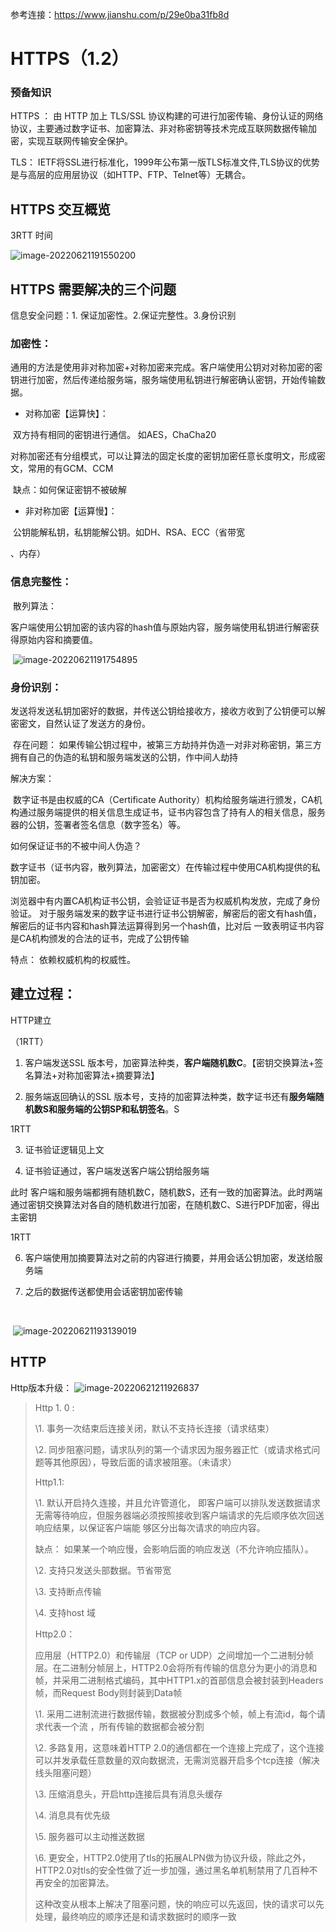 参考连接：https://www.jianshu.com/p/29e0ba31fb8d



# HTTPS（1.2）



### 预备知识

HTTPS ： 由 HTTP 加上 TLS/SSL 协议构建的可进行加密传输、身份认证的网络协议，主要通过数字证书、加密算法、非对称密钥等技术完成互联网数据传输加密，实现互联网传输安全保护。

TLS： IETF将SSL进行标准化，1999年公布第一版TLS标准文件,TLS协议的优势是与高层的应用层协议（如HTTP、FTP、Telnet等）无耦合。




## HTTPS 交互概览

3RTT 时间

![image-20220621191550200](https://typroa-pic-sh-1258186845.cos.ap-shanghai.myqcloud.com/202206211915241.png)



## HTTPS 需要解决的三个问题

信息安全问题：1. 保证加密性。2.保证完整性。3.身份识别

### 加密性：

​    通用的方法是使用非对称加密+对称加密来完成。客户端使用公钥对对称加密的密钥进行加密，然后传递给服务端，服务端使用私钥进行解密确认密钥，开始传输数据。

- 对称加密【运算快】：

​      双方持有相同的密钥进行通信。 如AES，ChaCha20

​	对称加密还有分组模式，可以让算法的固定长度的密钥加密任意长度明文，形成密文，常用的有GCM、CCM

​      缺点：如何保证密钥不被破解

- 非对称加密【运算慢】：

​      公钥能解私钥，私钥能解公钥。如DH、RSA、ECC（省带宽

 、内存）

  

### 信息完整性：

​    散列算法：

​      客户端使用公钥加密的该内容的hash值与原始内容，服务端使用私钥进行解密获得原始内容和摘要值。

​    ![image-20220621191754895](https://typroa-pic-sh-1258186845.cos.ap-shanghai.myqcloud.com/202206211917942.png)

  

###  身份识别：

​    发送将发送私钥加密好的数据，并传送公钥给接收方，接收方收到了公钥便可以解密密文，自然认证了发送方的身份。

​    存在问题： 如果传输公钥过程中，被第三方劫持并伪造一对非对称密钥，第三方拥有自己的伪造的私钥和服务端发送的公钥，作中间人劫持

   解决方案：

​    数字证书是由权威的CA（Certificate Authority）机构给服务端进行颁发，CA机构通过服务端提供的相关信息生成证书，证书内容包含了持有人的相关信息，服务器的公钥，签署者签名信息（数字签名）等。

   如何保证证书的不被中间人伪造？

  数字证书（证书内容，散列算法，加密密文）在传输过程中使用CA机构提供的私钥加密。

  浏览器中有内置CA机构证书公钥，会验证证书是否为权威机构发放，完成了身份验证。 对于服务端发来的数字证书进行证书公钥解密，解密后的密文有hash值， 解密后的证书内容和hash算法运算得到另一个hash值，比对后 一致表明证书内容是CA机构颁发的合法的证书，完成了公钥传输

  特点： 依赖权威机构的权威性。



## 建立过程：



HTTP建立

（1RTT）

1. 客户端发送SSL 版本号，加密算法种类，**客户端随机数C**。【密钥交换算法+签名算法+对称加密算法+摘要算法】

2. 服务端返回确认的SSL 版本号，支持的加密算法种类，数字证书还有**服务端随机数S和服务端的公钥SP和私钥签名**。S

1RTT

   3. 证书验证逻辑见上文 

4. 证书验证通过，客户端发送客户端公钥给服务端

此时 客户端和服务端都拥有随机数C，随机数S，还有一致的加密算法。此时两端通过密钥交换算法对各自的随机数进行加密，在随机数C、S进行PDF加密，得出主密钥

1RTT

6. 客户端使用加摘要算法对之前的内容进行摘要，并用会话公钥加密，发送给服务端

7. 之后的数据传送都使用会话密钥加密传输

​    

​    ![image-20220621193139019](https://typroa-pic-sh-1258186845.cos.ap-shanghai.myqcloud.com/202206211933525.png)



















## HTTP

Http版本升级：
![image-20220621211926837](C:/Users/92175/AppData/Roaming/Typora/typora-user-images/image-20220621211926837.png)

> Http 1. 0 : 
>
> \1. 事务一次结束后连接关闭，默认不支持长连接（请求结束）
>
> \2. 同步阻塞问题，请求队列的第一个请求因为服务器正忙（或请求格式问题等其他原因），导致后面的请求被阻塞。（未请求）
>
> 
>
> Http1.1:
>
>   \1. 默认开启持久连接，并且允许管道化， 即客户端可以排队发送数据请求无需等待响应，但服务器端必须按照接收到客户端请求的先后顺序依次回送响应结果，以保证客户端能 够区分出每次请求的响应内容。
>
> 缺点： 如果某一个响应慢，会影响后面的响应发送（不允许响应插队）。
>
>   \2. 支持只发送头部数据。节省带宽
>
>   \3. 支持断点传输
>
>   \4. 支持host 域
>
> 
>
> Http2.0：
>
> 应用层（HTTP2.0）和传输层（TCP or UDP）之间增加一个二进制分帧层。在二进制分帧层上，HTTP2.0会将所有传输的信息分为更小的消息和帧，并采用二进制格式编码，其中HTTP1.x的首部信息会被封装到Headers帧，而Request Body则封装到Data帧
>
>   \1. 采用二进制流进行数据传输，数据被分割成多个帧，帧上有流id，每个请求代表一个流 ，所有传输的数据都会被分割
>
>   \2. 多路复用，这意味着HTTP 2.0的通信都在一个连接上完成了，这个连接可以并发承载任意数量的双向数据流，无需浏览器开启多个tcp连接（解决线头阻塞问题）
>
>   \3. 压缩消息头，开启http连接后具有消息头缓存
>
>   \4. 消息具有优先级
>
>   \5. 服务器可以主动推送数据
>
>   \6. 更安全，HTTP2.0使用了tls的拓展ALPN做为协议升级，除此之外，HTTP2.0对tls的安全性做了近一步加强，通过黑名单机制禁用了几百种不再安全的加密算法。
>
> 这种改变从根本上解决了阻塞问题，快的响应可以先返回，快的请求可以先处理，最终响应的顺序还是和请求数据时的顺序一致